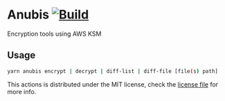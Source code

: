 # Anubis [![Build](https://github.com/Brigad/anubis/actions/workflows/build.yml/badge.svg)](https://github.com/Brigad/anubis/actions/workflows/build.yml)

Encryption tools using AWS KSM

## Usage

```sh
yarn anubis encrypt | decrypt | diff-list | diff-file [file(s) path]
```


This actions is distributed under the MIT license, check the [license file](LICENSE) for more info.
